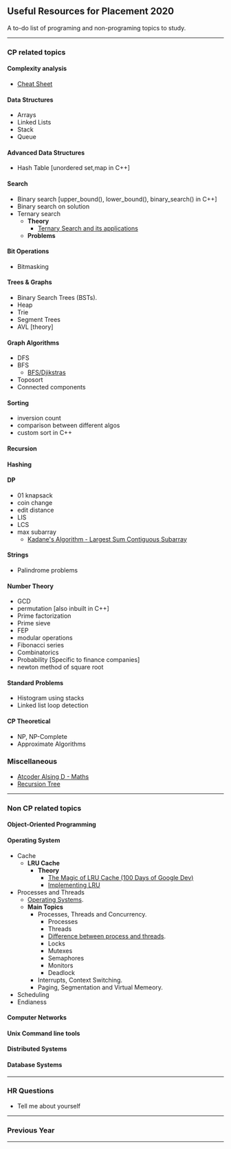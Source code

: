 ## Useful Resources for Placement 2020
A to-do list of programing and non-programing topics to study.

---

### CP related topics

#### Complexity analysis
- [Cheat Sheet](https://www.bigocheatsheet.com/)

#### Data Structures
- Arrays
- Linked Lists
- Stack
- Queue

#### Advanced Data Structures
- Hash Table [unordered set,map in C++]

#### Search
- Binary search [upper_bound(), lower_bound(), binary_search() in C++]
- Binary search on solution
- Ternary search
  - **Theory**
    - [Ternary Search and its applications](https://cp-algorithms.com/num_methods/ternary_search.html?fbclid=IwAR1LVwQ1WITShxj_SzG3xHwxR7WhMgCW28fyX7O_MYV9f0nPCdbK3XIGrZo)
  - **Problems**

#### Bit Operations
- Bitmasking

#### Trees & Graphs
- Binary Search Trees (BSTs).
- Heap
- Trie
- Segment Trees
- AVL [theory]

#### Graph Algorithms
- DFS
- BFS
  - [BFS/Djikstras](https://leetcode.com/problems/path-with-maximum-probability/)
- Toposort
- Connected components

#### Sorting
- inversion count
- comparison between different algos
- custom sort in C++

#### Recursion

#### Hashing

#### DP
- 01 knapsack
- coin change
- edit distance
- LIS
- LCS
- max subarray
  - [Kadane's Algorithm - Largest Sum Contiguous Subarray](https://www.geeksforgeeks.org/largest-sum-contiguous-subarray/)

#### Strings
- Palindrome problems

#### Number Theory
- GCD
- permutation [also inbuilt in C++]
- Prime factorization
- Prime sieve
- FEP
- modular operations
- Fibonacci series
- Combinatorics
- Probability [Specific to finance companies]
- newton method of square root

#### Standard Problems
- Histogram using stacks
- Linked list loop detection

#### CP Theoretical
- NP, NP-Complete
- Approximate Algorithms

### Miscellaneous
- [Atcoder Alsing D - Maths](https://atcoder.jp/contests/aising2020/tasks/aising2020_d)
- [Recursion Tree](https://leetcode.com/problems/reaching-points/)

---

### Non CP related topics

#### Object-Oriented Programming

#### Operating System
- Cache
  - **LRU Cache**
    - **Theory**
      - [The Magic of LRU Cache (100 Days of Google Dev)](https://www.youtube.com/watch?v=R5ON3iwx78M)
      - [Implementing LRU](https://www.youtube.com/watch?v=bq6N7Ym81iI)
- Processes and Threads
  - [Operating Systems](https://archive.org/details/ucberkeley-webcast-PL-XXv-cvA_iBDyz-ba4yDskqMDY6A1w_c).
  - **Main Topics**
    - Processes, Threads and Concurrency.
      - Processes
      - Threads
      - [Difference between process and threads](https://www.quora.com/What-is-the-difference-between-a-process-and-a-thread).
      - Locks
      - Mutexes
      - Semaphores
      - Monitors
      - Deadlock
    - Interrupts, Context Switching.
    - Paging, Segmentation and Virtual Memeory.
- Scheduling
- Endianess

#### Computer Networks

#### Unix Command line tools

#### Distributed Systems

#### Database Systems

---

### HR Questions
- Tell me about yourself

---

### Previous Year

---
